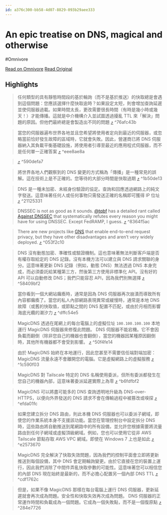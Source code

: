 ```yaml
---
id: a376c300-bb58-4d07-8829-093b29aee333
---
```


# An epic treatise on DNS, magical and otherwise
#Omnivore

[Read on Omnivore](https://omnivore.app/me/an-epic-treatise-on-dns-magical-and-otherwise-18fa31063be)
[Read Original](https://tailscale.com/blog/magicdns-why-name)

## Highlights

> 任何類型的具有靜態時間段的基於輪詢（而不是基於推送）的快取總是會遇到這個問題：您應該選擇什麼快取逾時？如果設定太短，則會增加查詢延遲並使伺服器過載。如果時間太長，更改需要很長時間（有時是幾小時或幾天！）才能傳播。這就是中介機構介入並試圖透過擾亂 TTL 來「解決」問題的原因。但他們最終總是會製造出不同的問題 [⤴️](https://omnivore.app/me/an-epic-treatise-on-dns-magical-and-otherwise-18fa31063be#76afc43b-b939-46f9-a4b2-f67536c82e3e)  ^76afc43b

> 當您的伺服器遍布世界各地並且您希望將使用者定向到最近的伺服器，或忽略當前恰好發生故障的區域時，它就會失敗。因此，營運商已將 DNS 伺服器納入其負載平衡基礎設施，將使用者引導至最近的應用程式伺服器，而不是任何單一正確答案 [⤴️](https://omnivore.app/me/an-epic-treatise-on-dns-magical-and-otherwise-18fa31063be#eee8ae8a-9a89-440d-9eeb-1cab77f411c3)  ^eee8ae8a

>  [⤴️](https://omnivore.app/me/an-epic-treatise-on-dns-magical-and-otherwise-18fa31063be#590defa7-edef-484d-afb8-b672e21be5b9)  ^590defa7

> 將世界各地人們觀察到的 DNS 變更的方式稱為「傳播」是一種常見的誤解。這在技術上是不正確的。您等待的大部分時間是快取過期 [⤴️](https://omnivore.app/me/an-epic-treatise-on-dns-magical-and-otherwise-18fa31063be#1b50de13-fb75-494b-a7d2-23b31e5c5606)  ^1b50de13

> DNS 是一種未加密、未經身份驗證的協定。查詢和回應透過網路上的純文字發送。這意味著任何人或任何事物只需發送正確的名稱即可獲得 IP 位址 [⤴️](https://omnivore.app/me/an-epic-treatise-on-dns-magical-and-otherwise-18fa31063be#21125331-c49c-470f-a9fa-d7e9c1ebfa51)  ^21125331

> DNSSEC is not as good as it sounds. [@tqbf](https://twitter.com/tqbf) has a detailed rant called [Against DNSSEC](https://sockpuppet.org/blog/2015/01/15/against-dnssec/) that systematically refutes every reason you might have for using DNSSEC. Except FedRAMP, I guess. [⤴️](https://omnivore.app/me/an-epic-treatise-on-dns-magical-and-otherwise-18fa31063be#8364f5ac-397c-4baf-bf45-d08700817d69)  ^8364f5ac

> There are new projects like [GNS](https://www.gnunet.org/en/gns.html) that enable end-to-end request privacy, but they have other disadvantages and aren’t very widely deployed. [⤴️](https://omnivore.app/me/an-epic-treatise-on-dns-magical-and-otherwise-18fa31063be#053f2c10-eff7-4a1f-b6e1-9d78156cabca)  ^053f2c10

> DNS 沒有動態加密、準確性或驗證機制。這也意味著無法判斷客戶端是否有權存取給定的 DNS 記錄。沒有本機方法可以建立與 DNS 請求關聯的身分。這意味著更新 DNS 記錄（例如，動態 DNS）無法透過 DNS 本身完成，而必須委託給某種第三方，然後第三方使用非標準化 API。沒有好的 API 可以自動修改 DNS；我們只能容忍 API，因為我們別無選擇 [⤴️](https://omnivore.app/me/an-epic-treatise-on-dns-magical-and-otherwise-18fa31063be#58409bf2-7a0c-49e6-9400-ed939ca4e036)  ^58409bf2

> 當你看到一個大網站癱瘓時，通常是因為 DNS 伺服器再次崩潰而導致所有內容都癱瘓了。當您的私人內部網路表現異常或緩慢時，通常是本地 DNS 故障（或舊的快取值，或節點之間的 DNS 配置不匹配，或由於月相而影響海底光纜的潮汐力 [⤴️](https://omnivore.app/me/an-epic-treatise-on-dns-magical-and-otherwise-18fa31063be#dffc54e5-d34e-4c6c-bd22-3428df235dc3)  ^dffc54e5

> MagicDNS 透過在尾網上的每台電腦上的虛擬位址 `100.100.100.100` 本地運行 MagicDNS 伺服器來修復此問題。 DNS 伺服器不能宕機。它不會因負載而翻倒（除非您自己的機器也會翻倒），當您的機器因某種原因翻倒時，其他所有機器都不會受到影響。 [⤴️](https://omnivore.app/me/an-epic-treatise-on-dns-magical-and-otherwise-18fa31063be#50f4fe14-d7c2-4429-81ee-c194eb46ffa9)  ^50f4fe14

> 由於 MagicDNS 始終在本地運行，因此您甚至不需要信任端對端加密：MagicDNS 流量永遠不會離開您的電腦。它是虛擬網路上的虛擬服務 [⤴️](https://omnivore.app/me/an-epic-treatise-on-dns-magical-and-otherwise-18fa31063be#1c590f03-0ec7-4804-9574-573d06874881)  ^1c590f03

> MagicDNS 對 Tailscale 特定的 DNS 名稱使用委派，但所有委派都發生在您自己的機器內部，這意味著委派延遲實際上為零 [⤴️](https://omnivore.app/me/an-epic-treatise-on-dns-magical-and-otherwise-18fa31063be#b6fdfbf2-a9c2-4841-bd1c-688fa7e72b98)  ^b6fdfbf2

> MagicDNS 可以將盡可能多的 DNS 查詢透明地升級為 DNS-over-HTTPS，以便向外界發送的 DNS 請求不會在傳輸過程中被篡改或嗅探 [⤴️](https://omnivore.app/me/an-epic-treatise-on-dns-magical-and-otherwise-18fa31063be#efda01fc-41ff-47cc-a2f5-f5547f311738)  ^efda01fc

> 如果您建立拆分 DNS 路由，則此本機 DNS 伺服器也可以委派子網域，即使您的作業系統本身不支援該功能。當您在管理控制台中設定拆分 DNS 時，這些路由將自動推送到尾網路中的所有設備，並允許您根據需要將流量路由到任何子網域或虛擬頂級網域。例如，您也可以使用它從非 AWS Tailscale 節點存取 AWS VPC 網域。即使在 Windows 7 上也是如此 [⤴️](https://omnivore.app/me/an-epic-treatise-on-dns-magical-and-otherwise-18fa31063be#e2573670-74ca-4b78-b99d-9f8f74819395)  ^e2573670

> MagicDNS 完全解決了快取失效問題，因為我們的控制平面會立即將更新推送到每個設備，其中 DNS 會定期輪詢變更。由於它直接在您的裝置上運行，因此我們消除了中間件弄亂快取參數的可能性。這意味著您可以相信您的內部 DNS 現在始終是最新的，而不必擔心配置另一個內部 DNS TTL [⤴️](https://omnivore.app/me/an-epic-treatise-on-dns-magical-and-otherwise-18fa31063be#cdf1762c-d921-434b-9214-19e8854845f6)  ^cdf1762c

> 但是，如果不像 MagicDNS 那樣在每台電腦上運行 DNS 伺服器，更新延遲就會再次成為問題。安全性和快取失效再次成為問題。 DNS 伺服器的正常運作時間和負載成為一個問題。它成為一個失敗點，而不是一個復原點 [⤴️](https://omnivore.app/me/an-epic-treatise-on-dns-magical-and-otherwise-18fa31063be#284e7726-48f3-4cf1-96c7-2f67c8836b2a)  ^284e7726

